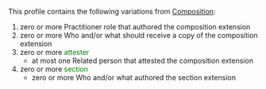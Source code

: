 This profile contains the following variations from [Composition](http://hl7.org/fhir/STU3/Composition):

1. zero or more Practitioner role that authored the composition extension
1. zero or more Who and/or what should receive a copy of the composition extension
1. zero or more <span style='color:green'>attester</span> 
      * at most one Related person that attested the composition extension
1. zero or more <span style='color:green'>section</span> 
      * zero or more Who and/or what authored the section extension
